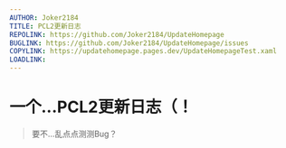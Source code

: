 ```yaml
---
AUTHOR: Joker2184
TITLE: PCL2更新日志
REPOLINK: https://github.com/Joker2184/UpdateHomepage
BUGLINK: https://github.com/Joker2184/UpdateHomepage/issues
COPYLINK: https://updatehomepage.pages.dev/UpdateHomepageTest.xaml
LOADLINK: 
---
```


# 一个...PCL2更新日志（！
> 要不...乱点点测测Bug？

